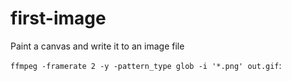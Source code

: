 # first-image
Paint a canvas and write it to an image file

`ffmpeg -framerate 2 -y -pattern_type glob -i '*.png' out.gif`:

